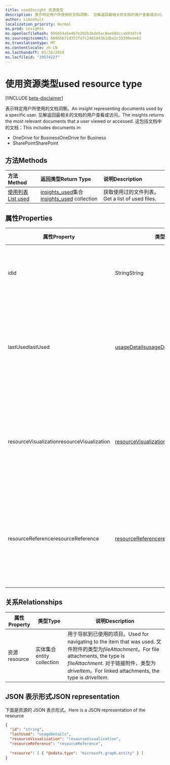 ```yaml
---
title: usedInsight 资源类型
description: 表示特定用户所使用的文档洞察。 见解返回最相关的文档的用户查看或访问。
author: simonhult
localization_priority: Normal
ms.prod: insights
ms.openlocfilehash: 056654a5e467e202b2bde5ac8ee98dccab93d7c9
ms.sourcegitcommit: 66066b71d353fd7c2481d43b1dba2c33390eee61
ms.translationtype: MT
ms.contentlocale: zh-CN
ms.lasthandoff: 01/26/2019
ms.locfileid: "29574227"
---
```

# <a name="used-resource-type"></a><span data-ttu-id="295f5-104">使用资源类型</span><span class="sxs-lookup"><span data-stu-id="295f5-104">used resource type</span></span>

[!INCLUDE [beta-disclaimer](../../includes/beta-disclaimer.md)]

<span data-ttu-id="295f5-105">表示特定用户所使用的文档洞察。</span><span class="sxs-lookup"><span data-stu-id="295f5-105">An insight representing documents used by a specific user.</span></span> <span data-ttu-id="295f5-106">见解返回最相关的文档的用户查看或访问。</span><span class="sxs-lookup"><span data-stu-id="295f5-106">The insights returns the most relevant documents that a user viewed or accessed.</span></span> <span data-ttu-id="295f5-107">这包括文档中的文档：</span><span class="sxs-lookup"><span data-stu-id="295f5-107">This includes documents in:</span></span>

- <span data-ttu-id="295f5-108">OneDrive for Business</span><span class="sxs-lookup"><span data-stu-id="295f5-108">OneDrive for Business</span></span>
- <span data-ttu-id="295f5-109">SharePoint</span><span class="sxs-lookup"><span data-stu-id="295f5-109">SharePoint</span></span>

## <a name="methods"></a><span data-ttu-id="295f5-110">方法</span><span class="sxs-lookup"><span data-stu-id="295f5-110">Methods</span></span>

| <span data-ttu-id="295f5-111">方法</span><span class="sxs-lookup"><span data-stu-id="295f5-111">Method</span></span>       | <span data-ttu-id="295f5-112">返回类型</span><span class="sxs-lookup"><span data-stu-id="295f5-112">Return Type</span></span>  |<span data-ttu-id="295f5-113">说明</span><span class="sxs-lookup"><span data-stu-id="295f5-113">Description</span></span>|
|:---------------|:--------|:----------|
|[<span data-ttu-id="295f5-114">使用列表</span><span class="sxs-lookup"><span data-stu-id="295f5-114">List used</span></span>](../api/insights-list-used.md) |<span data-ttu-id="295f5-115">[insights_used](insights-used.md)集合</span><span class="sxs-lookup"><span data-stu-id="295f5-115">[insights_used](insights-used.md) collection</span></span>| <span data-ttu-id="295f5-116">获取使用过的文件列表。</span><span class="sxs-lookup"><span data-stu-id="295f5-116">Get a list of used files.</span></span>|

## <a name="properties"></a><span data-ttu-id="295f5-117">属性</span><span class="sxs-lookup"><span data-stu-id="295f5-117">Properties</span></span>

| <span data-ttu-id="295f5-118">属性</span><span class="sxs-lookup"><span data-stu-id="295f5-118">Property</span></span>              | <span data-ttu-id="295f5-119">类型</span><span class="sxs-lookup"><span data-stu-id="295f5-119">Type</span></span>                      | <span data-ttu-id="295f5-120">说明</span><span class="sxs-lookup"><span data-stu-id="295f5-120">Description</span></span>  |
| -------------         |---------------            | -------------|
| <span data-ttu-id="295f5-121">id</span><span class="sxs-lookup"><span data-stu-id="295f5-121">id</span></span>                    | <span data-ttu-id="295f5-122">String</span><span class="sxs-lookup"><span data-stu-id="295f5-122">String</span></span>                    | <span data-ttu-id="295f5-123">关系的唯一标识符。</span><span class="sxs-lookup"><span data-stu-id="295f5-123">Unique identifier of the relationship.</span></span> <span data-ttu-id="295f5-124">只读。</span><span class="sxs-lookup"><span data-stu-id="295f5-124">Read only.</span></span>        |
| <span data-ttu-id="295f5-125">lastUsed</span><span class="sxs-lookup"><span data-stu-id="295f5-125">lastUsed</span></span>              | [<span data-ttu-id="295f5-126">usageDetails</span><span class="sxs-lookup"><span data-stu-id="295f5-126">usageDetails</span></span>](insights-usagedetails.md)              | <span data-ttu-id="295f5-127">有关项目时上次查看和修改的用户的信息。</span><span class="sxs-lookup"><span data-stu-id="295f5-127">Information about when the item was last viewed and modified by the user.</span></span> <span data-ttu-id="295f5-128">只读。</span><span class="sxs-lookup"><span data-stu-id="295f5-128">Read only.</span></span>     |
| <span data-ttu-id="295f5-129">resourceVisualization</span><span class="sxs-lookup"><span data-stu-id="295f5-129">resourceVisualization</span></span> | [<span data-ttu-id="295f5-130">resourceVisualization</span><span class="sxs-lookup"><span data-stu-id="295f5-130">resourceVisualization</span></span>](insights-resourcevisualization.md)                | <span data-ttu-id="295f5-131">您可以使用可视化中您的体验的文档的属性。</span><span class="sxs-lookup"><span data-stu-id="295f5-131">Properties that you can use to visualize the document in your experience.</span></span> <span data-ttu-id="295f5-132">只读</span><span class="sxs-lookup"><span data-stu-id="295f5-132">Read-only</span></span>      |
| <span data-ttu-id="295f5-133">resourceReference</span><span class="sxs-lookup"><span data-stu-id="295f5-133">resourceReference</span></span>     | [<span data-ttu-id="295f5-134">resourceReference</span><span class="sxs-lookup"><span data-stu-id="295f5-134">resourceReference</span></span>](insights-resourcereference.md)                      | <span data-ttu-id="295f5-135">使用文档，如 url 和的文档类型的引用属性。</span><span class="sxs-lookup"><span data-stu-id="295f5-135">Reference properties of the used document, such as the url and type of the document.</span></span> <span data-ttu-id="295f5-136">只读</span><span class="sxs-lookup"><span data-stu-id="295f5-136">Read-only</span></span>     |

## <a name="relationships"></a><span data-ttu-id="295f5-137">关系</span><span class="sxs-lookup"><span data-stu-id="295f5-137">Relationships</span></span>

| <span data-ttu-id="295f5-138">属性</span><span class="sxs-lookup"><span data-stu-id="295f5-138">Property</span></span>      | <span data-ttu-id="295f5-139">类型</span><span class="sxs-lookup"><span data-stu-id="295f5-139">Type</span></span>          | <span data-ttu-id="295f5-140">说明</span><span class="sxs-lookup"><span data-stu-id="295f5-140">Description</span></span>  |
| ------------- |---------------| -------------|
| <span data-ttu-id="295f5-141">资源</span><span class="sxs-lookup"><span data-stu-id="295f5-141">resource</span></span>      | <span data-ttu-id="295f5-142">实体集合</span><span class="sxs-lookup"><span data-stu-id="295f5-142">entity collection</span></span> | <span data-ttu-id="295f5-143">用于导航到已使用的项目。</span><span class="sxs-lookup"><span data-stu-id="295f5-143">Used for navigating to the item that was used.</span></span> <span data-ttu-id="295f5-144">文件附件的类型为*fileAttachment*。</span><span class="sxs-lookup"><span data-stu-id="295f5-144">For file attachments, the type is *fileAttachment*.</span></span> <span data-ttu-id="295f5-145">对于链接附件，类型为*driveItem*。</span><span class="sxs-lookup"><span data-stu-id="295f5-145">For linked attachments, the type is *driveItem*.</span></span> |

## <a name="json-representation"></a><span data-ttu-id="295f5-146">JSON 表示形式</span><span class="sxs-lookup"><span data-stu-id="295f5-146">JSON representation</span></span>
<span data-ttu-id="295f5-147">下面是资源的 JSON 表示形式。</span><span class="sxs-lookup"><span data-stu-id="295f5-147">Here is a JSON representation of the resource</span></span>
<!-- {
  "blockType": "resource",
  "optionalProperties": [

  ],
  "@odata.type": "microsoft.graph.usedInsight"
}-->
```json
{
  "id": "string",
  "lastUsed": "usageDetails",
  "resourceVisualization": "resourceVisualization",
  "resourceReference": "resourceReference",
  
  "resource": [ { "@odata.type": "microsoft.graph.entity" } ]
}
```
<!--
{
  "type": "#page.annotation",
  "suppressions": [
    "Error: /api-reference/beta/resources/insights-used.md:\r\n      Exception processing links.\r\n    System.ArgumentException: Link Definition was null. Link text: !INCLUDE [beta-disclaimer](../../includes/beta-disclaimer.md)\r\n      at ApiDoctor.Validation.DocFile.get_LinkDestinations()\r\n      at ApiDoctor.Validation.DocSet.ValidateLinks(Boolean includeWarnings, String[] relativePathForFiles, IssueLogger issues, Boolean requireFilenameCaseMatch, Boolean printOrphanedFiles)"
  ]
}
-->

